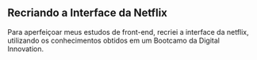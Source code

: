 <h2>Recriando a Interface da Netflix</h2>
<p>Para aperfeiçoar meus estudos de front-end, recriei a interface da netflix, utilizando os conhecimentos obtidos em um Bootcamo da Digital Innovation.
